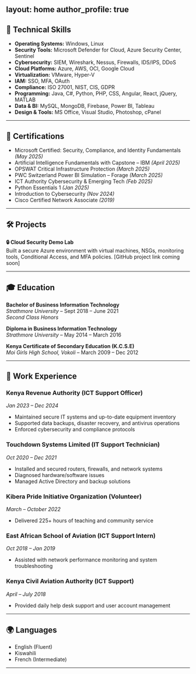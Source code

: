 layout: home
author_profile: true
---

## 🧠 Technical Skills

- **Operating Systems:** Windows, Linux  
- **Security Tools:** Microsoft Defender for Cloud, Azure Security Center, Sentinel  
- **Cybersecurity:** SIEM, Wireshark, Nessus, Firewalls, IDS/IPS, DDoS  
- **Cloud Platforms:** Azure, AWS, OCI, Google Cloud  
- **Virtualization:** VMware, Hyper-V  
- **IAM:** SSO, MFA, OAuth  
- **Compliance:** ISO 27001, NIST, CIS, GDPR  
- **Programming:** Java, C#, Python, PHP, CSS, Angular, React, jQuery, MATLAB  
- **Data & BI:** MySQL, MongoDB, Firebase, Power BI, Tableau  
- **Design & Tools:** MS Office, Visual Studio, Photoshop, cPanel  

---

## 📜 Certifications

- Microsoft Certified: Security, Compliance, and Identity Fundamentals *(May 2025)*  
- Artificial Intelligence Fundamentals with Capstone – IBM *(April 2025)*  
- OPSWAT Critical Infrastructure Protection *(March 2025)*  
- PWC Switzerland Power BI Simulation – Forage *(March 2025)*  
- ICT Authority Cybersecurity & Emerging Tech *(Feb 2025)*  
- Python Essentials 1 *(Jan 2025)*  
- Introduction to Cybersecurity *(Nov 2024)*  
- Cisco Certified Network Associate *(2019)*  

---

## 🛠️ Projects

**🔒 Cloud Security Demo Lab**  
Built a secure Azure environment with virtual machines, NSGs, monitoring tools, Conditional Access, and MFA policies. [GitHub project link coming soon]

---

## 🎓 Education

**Bachelor of Business Information Technology**  
*Strathmore University* – Sept 2018 – June 2021  
*Second Class Honors*

**Diploma in Business Information Technology**  
*Strathmore University* – May 2014 – March 2016

**Kenya Certificate of Secondary Education (K.C.S.E)**  
*Moi Girls High School, Vokoli* – March 2009 – Dec 2012  

---

## 🏢 Work Experience

### Kenya Revenue Authority (ICT Support Officer)  
*Jan 2023 – Dec 2024*  
- Maintained secure IT systems and up-to-date equipment inventory  
- Supported data backups, disaster recovery, and antivirus operations  
- Enforced cybersecurity and compliance protocols  

### Touchdown Systems Limited (IT Support Technician)  
*Oct 2020 – Dec 2021*  
- Installed and secured routers, firewalls, and network systems  
- Diagnosed hardware/software issues  
- Managed Active Directory and backup solutions  

### Kibera Pride Initiative Organization (Volunteer)  
*March – October 2022*  
- Delivered 225+ hours of teaching and community service  

### East African School of Aviation (ICT Support Intern)  
*Oct 2018 – Jan 2019*  
- Assisted with network performance monitoring and system troubleshooting  

### Kenya Civil Aviation Authority (ICT Support)  
*April – July 2018*  
- Provided daily help desk support and user account management  

---

## 🌍 Languages

- English (Fluent)  
- Kiswahili  
- French (Intermediate)

---
